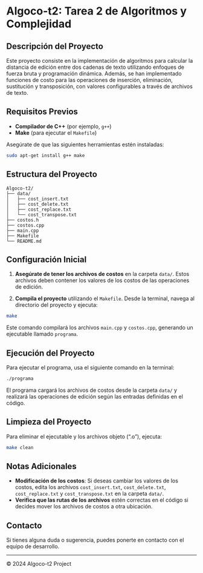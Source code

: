 # Algoco-t2: Tarea 2 de Algoritmos y Complejidad

## Descripción del Proyecto
Este proyecto consiste en la implementación de algoritmos para calcular la distancia de edición entre dos cadenas de texto utilizando enfoques de fuerza bruta y programación dinámica. Además, se han implementado funciones de costo para las operaciones de inserción, eliminación, sustitución y transposición, con valores configurables a través de archivos de texto.

## Requisitos Previos
- **Compilador de C++** (por ejemplo, `g++`)
- **Make** (para ejecutar el `Makefile`)

Asegúrate de que las siguientes herramientas estén instaladas:
```bash
sudo apt-get install g++ make
```

## Estructura del Proyecto
```
Algoco-t2/
├── data/
│   ├── cost_insert.txt
│   ├── cost_delete.txt
│   ├── cost_replace.txt
│   └── cost_transpose.txt
├── costos.h
├── costos.cpp
├── main.cpp
├── Makefile
└── README.md
```

## Configuración Inicial
1. **Asegúrate de tener los archivos de costos** en la carpeta `data/`. Estos archivos deben contener los valores de los costos de las operaciones de edición.

2. **Compila el proyecto** utilizando el `Makefile`. Desde la terminal, navega al directorio del proyecto y ejecuta:
```bash
make
```

Este comando compilará los archivos `main.cpp` y `costos.cpp`, generando un ejecutable llamado `programa`.

## Ejecución del Proyecto
Para ejecutar el programa, usa el siguiente comando en la terminal:
```bash
./programa
```
El programa cargará los archivos de costos desde la carpeta `data/` y realizará las operaciones de edición según las entradas definidas en el código.

## Limpieza del Proyecto
Para eliminar el ejecutable y los archivos objeto (“.o”), ejecuta:
```bash
make clean
```

## Notas Adicionales
- **Modificación de los costos**: Si deseas cambiar los valores de los costos, edita los archivos `cost_insert.txt`, `cost_delete.txt`, `cost_replace.txt` y `cost_transpose.txt` en la carpeta `data/`.
- **Verifica que las rutas de los archivos** estén correctas en el código si decides mover los archivos de costos a otra ubicación.

## Contacto
Si tienes alguna duda o sugerencia, puedes ponerte en contacto con el equipo de desarrollo.

---
© 2024 Algoco-t2 Project
